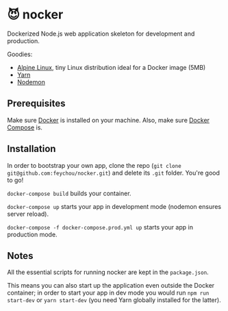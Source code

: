 # :smiling_imp: nocker
Dockerized Node.js web application skeleton for development and production.

Goodies:
- [Alpine Linux](https://hub.docker.com/_/alpine/), tiny Linux distribution ideal for a Docker image (5MB)
- [Yarn](https://yarnpkg.com/en/)
- [Nodemon](https://nodemon.io/)

## Prerequisites
Make sure [Docker](https://docs.docker.com/engine/installation/) is installed on your machine.
Also, make sure [Docker Compose](https://docs.docker.com/compose/install/) is.

## Installation
In order to bootstrap your own app, clone the repo (`git clone git@github.com:feychou/nocker.git`) and delete its `.git` folder. You're good to go!

`docker-compose build` builds your container.

`docker-compose up` starts your app in development mode (nodemon ensures server reload).

`docker-compose -f docker-compose.prod.yml up` starts your app in production mode.

## Notes

All the essential scripts for running nocker are kept in the `package.json`.

This means you can also start up the application even outside the Docker container; in order to start your app in dev mode you would run `npm run start-dev` or `yarn start-dev` (you need Yarn globally installed for the latter).
